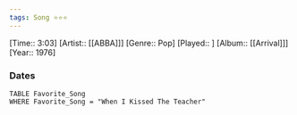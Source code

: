 ```yaml
---
tags: Song ⭐⭐⭐ 
---
```

[Time:: 3:03]
[Artist:: [[ABBA]]]
[Genre:: Pop]
[Played:: ]
[Album:: [[Arrival]]]
[Year:: 1976]
### Dates
````dataview
TABLE Favorite_Song
WHERE Favorite_Song = "When I Kissed The Teacher"
````